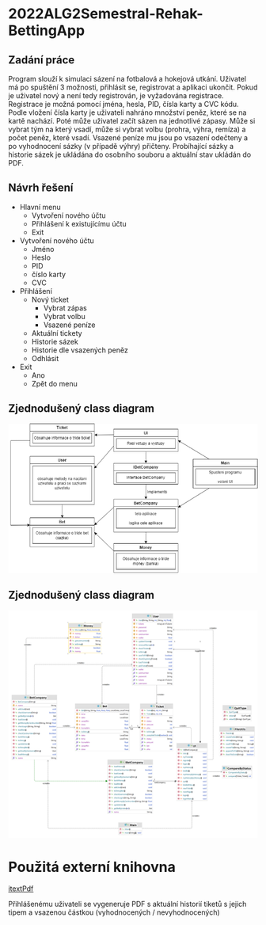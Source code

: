 # 2022ALG2Semestral-Rehak-BettingApp

## Zadání práce
Program slouží k simulaci sázení na fotbalová a hokejová utkání. Uživatel má po spuštění 3 možnosti, přihlásit se, registrovat a aplikaci ukončit. Pokud je uživatel nový a není tedy registrován, je vyžadována registrace. Registrace je možná pomocí jména, hesla, PID, čísla karty a CVC kódu. Podle vložení čísla karty je uživateli nahráno množství peněz, které se na kartě nachází. Poté může uživatel začít sázen na jednotlivé zápasy. Může si vybrat tým na který vsadí, může si vybrat volbu (prohra, výhra, remíza) a počet peněz, které vsadí. Vsazené peníze mu jsou po vsazení odečteny a po vyhodnocení sázky (v případě výhry) přičteny. Probíhající sázky a historie sázek je ukládána do osobního souboru a aktuální stav ukládán do PDF.

## Návrh řešení
* Hlavní menu
    * Vytvoření nového účtu
    * Přihlášení k existujícímu účtu
    * Exit
* Vytvoření nového účtu
    * Jméno
    * Heslo
    * PID
    * číslo karty
    * CVC
* Přihlášení
    * Nový ticket
        * Vybrat zápas
        * Vybrat volbu
        * Vsazené peníze
    * Aktuální tickety
    * Historie sázek
    * Historie dle vsazených peněz
    * Odhlásit
* Exit
   * Ano
   * Zpět do menu

## Zjednodušený class diagram
![Simple-Diagram](https://github.com/RehakFrantisek/2122ALG2-Rehak-BettingApp/blob/main/BetApp-SimpleDiagram.png)

## Zjednodušený class diagram
![Diagram](https://github.com/RehakFrantisek/2122ALG2-Rehak-BettingApp/blob/main/BettingApp-dia.png)

# Použitá externí knihovna
[itextPdf](https://github.com/itext/itextpdf)

Přihlášenému uživateli se vygeneruje PDF s aktuální historií tiketů s jejich tipem a vsazenou částkou (vyhodnocených / nevyhodnocených) 

